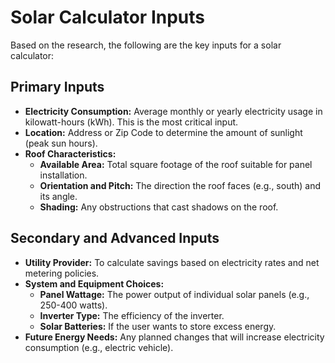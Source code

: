 # Solar Calculator Inputs

Based on the research, the following are the key inputs for a solar calculator:

## Primary Inputs

*   **Electricity Consumption:** Average monthly or yearly electricity usage in kilowatt-hours (kWh). This is the most critical input.
*   **Location:** Address or Zip Code to determine the amount of sunlight (peak sun hours).
*   **Roof Characteristics:**
    *   **Available Area:** Total square footage of the roof suitable for panel installation.
    *   **Orientation and Pitch:** The direction the roof faces (e.g., south) and its angle.
    *   **Shading:** Any obstructions that cast shadows on the roof.

## Secondary and Advanced Inputs

*   **Utility Provider:** To calculate savings based on electricity rates and net metering policies.
*   **System and Equipment Choices:**
    *   **Panel Wattage:** The power output of individual solar panels (e.g., 250-400 watts).
    *   **Inverter Type:** The efficiency of the inverter.
    *   **Solar Batteries:** If the user wants to store excess energy.
*   **Future Energy Needs:** Any planned changes that will increase electricity consumption (e.g., electric vehicle).
